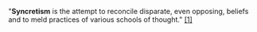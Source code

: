 "**Syncretism** is the attempt to reconcile disparate, even
opposing, beliefs and to meld practices of various schools of
thought." [[1]](http://www.wordiq.com/definition/Syncretism)




